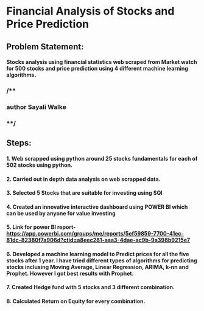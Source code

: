 # Financial Analysis of Stocks and Price Prediction
## Problem Statement: 
#### Stocks analysis using financial statistics web scraped from Market watch for 500 stocks and price prediction using 4 different machine learning algorithms.
### /**

### author Sayali Walke

### **/

## Steps:
#### 1. Web scrapped using python around 25 stocks fundamentals for each of 502 stocks using python.
#### 2. Carried out in depth data analysis on web scrapped data.
#### 3. Selected 5 Stocks that are suitable for investing using SQl
#### 4. Created an innovative interactive dashboard using POWER BI which can be used by anyone for value investing
#### 5. Link for power BI report- https://app.powerbi.com/groups/me/reports/5ef59859-7700-41ec-81dc-82380f7a906d?ctid=a8eec281-aaa3-4dae-ac9b-9a398b9215e7
#### 6. Developed a machine learning model to Predict prices for all the five stocks after 1 year. I have tried different types of algorithms for predicting stocks inclusing Moving Average, Linear Regression, ARIMA, k-nn and Prophet. However I got best results with Prophet.
#### 7. Created Hedge fund with 5 stocks and 3 different combination.
#### 8. Calculated Return on Equity for every combination.

